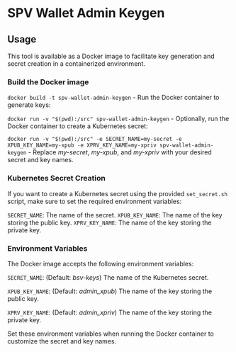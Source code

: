 # SPV Wallet Admin Keygen

## Usage

This tool is available as a Docker image to facilitate key generation and secret creation in a containerized environment.

### Build the Docker image

`docker build -t spv-wallet-admin-keygen` -
Run the Docker container to generate keys:

`docker run -v "$(pwd):/src" spv-wallet-admin-keygen` -
Optionally, run the Docker container to create a Kubernetes secret:

`docker run -v "$(pwd):/src" -e SECRET_NAME=my-secret -e XPUB_KEY_NAME=my-xpub -e XPRV_KEY_NAME=my-xpriv spv-wallet-admin-keygen` -
Replace _my-secret_, _my-xpub_, and _my-xpriv_ with your desired secret and key names.

### Kubernetes Secret Creation

If you want to create a Kubernetes secret using the provided `set_secret.sh` script, make sure to set the required environment variables:

`SECRET_NAME`: The name of the secret.
`XPUB_KEY_NAME`: The name of the key storing the public key.
`XPRV_KEY_NAME`: The name of the key storing the private key.

### Environment Variables

The Docker image accepts the following environment variables:

`SECRET_NAME`: (Default: _bsv-keys_) The name of the Kubernetes secret.

`XPUB_KEY_NAME`: (Default: _admin_xpub_) The name of the key storing the public key.

`XPRV_KEY_NAME`: (Default: _admin_xpriv_) The name of the key storing the private key.

Set these environment variables when running the Docker container to customize the secret and key names.
